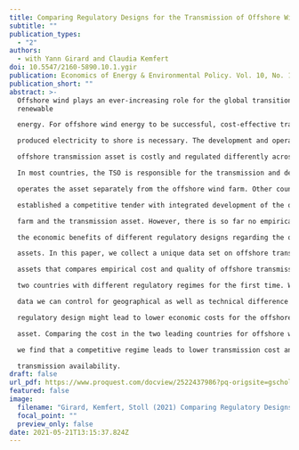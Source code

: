```yaml
---
title: Comparing Regulatory Designs for the Transmission of Offshore Wind Energy
subtitle: ""
publication_types:
  - "2"
authors:
  - with Yann Girard and Claudia Kemfert
doi: 10.5547/2160-5890.10.1.ygir
publication: Economics of Energy & Environmental Policy. Vol. 10, No. 1
publication_short: ""
abstract: >-
  Offshore wind plays an ever-increasing role for the global transition to
  renewable

  energy. For offshore wind energy to be successful, cost-effective transport of the

  produced electricity to shore is necessary. The development and operation of the

  offshore transmission asset is costly and regulated differently across the globe.

  In most countries, the TSO is responsible for the transmission and develops and

  operates the asset separately from the offshore wind farm. Other countries have

  established a competitive tender with integrated development of the offshore wind

  farm and the transmission asset. However, there is so far no empirical analysis of

  the economic benefits of different regulatory designs regarding the offshore transmission

  assets. In this paper, we collect a unique data set on offshore transmission

  assets that compares empirical cost and quality of offshore transmission assets in

  two countries with different regulatory regimes for the first time. With project level

  data we can control for geographical as well as technical difference to assess which

  regulatory design might lead to lower economic costs for the offshore transmission

  asset. Comparing the cost in the two leading countries for offshore wind energy,

  we find that a competitive regime leads to lower transmission cost and similar

  transmission availability.
draft: false
url_pdf: https://www.proquest.com/docview/2522437986?pq-origsite=gscholar&fromopenview=true
featured: false
image:
  filename: "Girard, Kemfert, Stoll (2021) Comparing Regulatory Designs for the Transmission of Offshore Wind Energy.pdf"
  focal_point: ""
  preview_only: false
date: 2021-05-21T13:15:37.824Z
---
```

